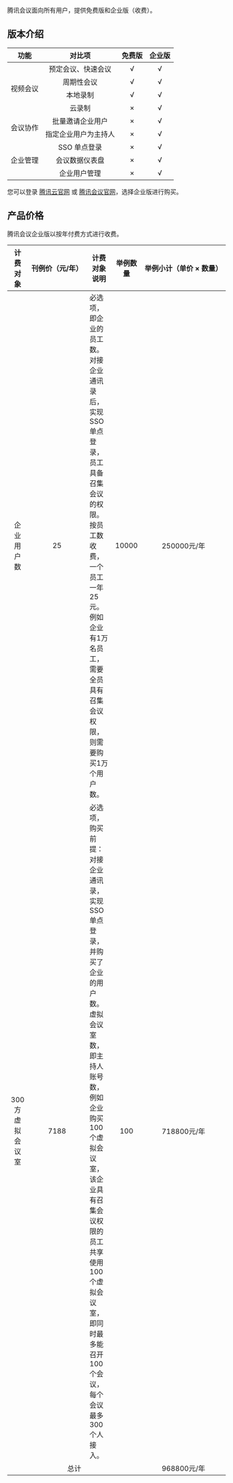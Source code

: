 腾讯会议面向所有用户，提供免费版和企业版（收费）。
## 版本介绍


<table>
<thead>
<tr>
<th > <center>功能</center> </th>
<th > <center>对比项</center> </th>
<th> <center>免费版 </center> </th>
<th > <center>企业版</center> </th>
</tr>
</thead>
<tbody><tr>
<td rowspan="4"> <center>视频会议</center></td>

<td><center>预定会议、快速会议</td>
<td><center>√</td>
<td><center>√</td>
</tr>
<tr>
<td
<td> <center>周期性会议 </td>
<td><center>√</td>
<td><center>√</td>
</tr>
<tr>
<td
<td><center>本地录制</td>
<td><center>√</td>
<td><center>√</td>
</tr>
<tr>
<td
<td><center>云录制</td>
<td><center>×</td>
<td><center>√</td>
</tr>
<tr>
<td rowspan="2"><center>会议协作</center></td>
<td><center>批量邀请企业用户</td>
<td><center>×</td>
<td><center>√</td>
</tr>
<tr>
<td
<td><center>指定企业用户为主持人</td>
<td><center>×</td>
<td><center>√</td>
</tr>
<tr>
<td rowspan="3"><center>企业管理</center></td>
<td><center>SSO 单点登录</td>
<td><center>×</td>
<td><center>√</td>
</tr>
<tr>
<td
<td><center>会议数据仪表盘</td>
<td><center>×</td>
<td><center>√</td>
</tr>
<tr>
<td
<td><center>企业用户管理</td>
<td><center>×</td>
<td><center>√</td>
</tr>
</tbody></table>

您可以登录 [腾讯云官网](https://cloud.tencent.com/product/tm) 或 [腾讯会议官网](https://meeting.tencent.com/)，选择企业版进行购买。


## 产品价格
腾讯会议企业版以按年付费方式进行收费。

<table>
<thead>
<tr>
<th align="left"> <center>计费对象</center> </th>
<th align="center"nowrap="nowrap"> <center>刊例价（元/年）</center>  </th>
<th><center>计费对象说明</center>  </th>
<th><center>举例数量</center>  </th>
<th align="center" nowrap="nowrap"> 举例小计（单价 × 数量）</center>  </th>
</tr>
</thead>
<tbody><tr>
<td align="left"> <center>企业用户数</center></td>
<td align="center"> <center>25</center></td>
<td> 必选项，即企业的员工数。对接企业通讯录后，实现 SSO 单点登录，员工具备召集会议的权限。按员工数收费，一个员工一年25元。例如企业有1万名员工，需要全员具有召集会议权限，则需要购买1万个用户数。
<td align="center"> 10000</td>
<td align="center" nowrap="nowrap"> 250000元/年</td>
</td>
</tr>
<tr>
<td align="left"><center>300方虚拟会议室</center></td>
<td align="center"><center>7188</center></td>
<td>必选项，购买前提：对接企业通讯录，实现SSO单点登录，并购买了企业的用户数。虚拟会议室数，即主持人账号数，例如企业购买100个虚拟会议室，该企业具有召集会议权限的员工共享使用100个虚拟会议室，即同时最多能召开100个会议，每个会议最多300个人接入。</td>
<td align="center"> 100</td>
<td align="center"> 718800元/年</td>
</td>
</tr>
<td align="left " colspan=4><center>总计</center></td>
<td align="center"><center>968800元/年</center></td>
</tr>
</tbody></table>

